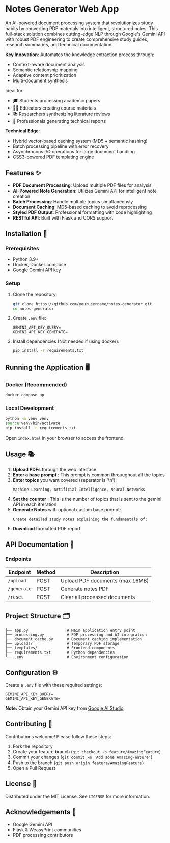 # Notes Generator Web App

An AI-powered document processing system that revolutionizes study habits by converting PDF materials into intelligent, structured notes. This full-stack solution combines cutting-edge NLP through Google's Gemini API with robust PDF engineering to create comprehensive study guides, research summaries, and technical documentation.

**Key Innovation**: Automates the knowledge extraction process through:
- Context-aware document analysis
- Semantic relationship mapping
- Adaptive content prioritization
- Multi-document synthesis

Ideal for:
- 🎓 Students processing academic papers
- 👩🏫 Educators creating course materials
- 📚 Researchers synthesizing literature reviews
- 💼 Professionals generating technical reports

**Technical Edge**:
- Hybrid vector-based caching system (MD5 + semantic hashing)
- Batch processing pipeline with error recovery
- Asynchronous I/O operations for large document handling
- CSS3-powered PDF templating engine

## Features ✨

- **PDF Document Processing**: Upload multiple PDF files for analysis
- **AI-Powered Note Generation**: Utilizes Gemini API for intelligent note creation
- **Batch Processing**: Handle multiple topics simultaneously
- **Document Caching**: MD5-based caching to avoid reprocessing
- **Styled PDF Output**: Professional formatting with code highlighting
- **RESTful API**: Built with Flask and CORS support

## Installation 🚀

### Prerequisites
- Python 3.9+
- Docker, Docker compose
- Google Gemini API key

### Setup
1. Clone the repository:
   ```bash
   git clone https://github.com/yourusername/notes-generator.git
   cd notes-generator
   ```

2. Create `.env` file:
   ```env
   GEMINI_API_KEY_QUERY=
   GEMINI_API_KEY_GENERATE=
   ```

3. Install dependencies (Not needed if using docker):
   ```bash
   pip install -r requirements.txt
   ```

## Running the Application 🖥️

### Docker (Recommended)
```bash
docker compose up
```

### Local Development
```bash
python -m venv venv
source venv/bin/activate
pip install -r requirements.txt
```

Open `index.html` in your browser to access the frontend.

## Usage 📚

1. **Upload PDFs** through the web interface
2.  **Enter a base prompt** : This prompt is common throuughout all the topics
3. **Enter topics** you want covered (seperator is '\n'):
   ```plaintext
   Machine Learning, Artificial Intelligence, Neural Networks
   ```
4. **Set the counter** : This is the number of topics that is sent to the gemini API in each itreration
5. **Generate Notes** with optional custom base prompt:
   ```plaintext
   Create detailed study notes explaining the fundamentals of:
   ```
6. **Download** formatted PDF report

## API Documentation 🔧

### Endpoints
| Endpoint | Method | Description |
|----------|--------|-------------|
| `/upload` | POST | Upload PDF documents (max 16MB) |
| `/generate` | POST | Generate notes PDF |
| `/reset` | POST | Clear all processed documents |

## Project Structure 🗂️

```
├── app.py                 # Main application entry point
├── processing.py          # PDF processing and AI integration
├── document_cache.py      # Document caching implementation
├── uploads/               # Temporary PDF storage
├── templates/             # Frontend components
├── requirements.txt       # Python dependencies
└── .env                   # Environment configuration
```

## Configuration ⚙️

Create a `.env` file with these required settings:

```env
GEMINI_API_KEY_QUERY=
GEMINI_API_KEY_GENERATE=
```


**Note:** Obtain your Gemini API key from [Google AI Studio](https://aistudio.google.com/).

## Contributing 🤝

Contributions welcome! Please follow these steps:
1. Fork the repository
2. Create your feature branch (`git checkout -b feature/AmazingFeature`)
3. Commit your changes (`git commit -m 'Add some AmazingFeature'`)
4. Push to the branch (`git push origin feature/AmazingFeature`)
5. Open a Pull Request

## License 📄

Distributed under the MIT License. See `LICENSE` for more information.

## Acknowledgements 🙏

- Google Gemini API
- Flask & WeasyPrint communities
- PDF processing contributors
